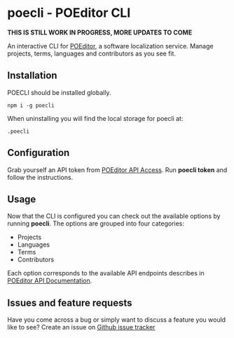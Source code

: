 # poecli - POEditor CLI

**THIS IS STILL WORK IN PROGRESS, MORE UPDATES TO COME**

An interactive CLI for [POEditor](https://poeditor.com), a software localization service. Manage projects, terms, languages and contributors as you see fit.

## Installation

POECLI should be installed globally.

```
npm i -g poecli
```

When uninstalling you will find the local storage for poecli at:

```
.poecli
```

## Configuration

Grab yourself an API token from [POEditor API Access](https://poeditor.com/account/api). Run **poecli token** and follow the instructions.

## Usage

Now that the CLI is configured you can check out the available options by running **poecli**. The options are grouped into four categories:

- Projects
- Languages
- Terms
- Contributors

Each option corresponds to the available API endpoints describes in [POEditor API Documentation](https://poeditor.com/docs/api).

## Issues and feature requests

Have you come across a bug or simply want to discuss a feature you would like to see? Create an issue on [Github issue tracker](https://github.com/castodius/poecli/issues)